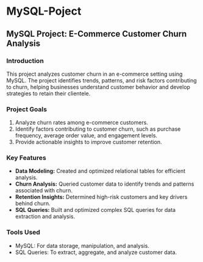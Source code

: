 # MySQL-Poject

## MySQL Project: E-Commerce Customer Churn Analysis

### Introduction
This project analyzes customer churn in an e-commerce setting using MySQL. The project identifies trends, patterns, and risk factors contributing to churn, helping businesses understand customer behavior and develop strategies to retain their clientele.

### Project Goals
1. Analyze churn rates among e-commerce customers.
2. Identify factors contributing to customer churn, such as purchase frequency, average order value, and engagement levels.
3. Provide actionable insights to improve customer retention.


### Key Features
- **Data Modeling:** Created and optimized relational tables for efficient analysis.
- **Churn Analysis:** Queried customer data to identify trends and patterns associated with churn.
- **Retention Insights:** Determined high-risk customers and key drivers behind churn.
- **SQL Queries:** Built and optimized complex SQL queries for data extraction and analysis.

### Tools Used
- MySQL: For data storage, manipulation, and analysis.
- SQL Queries: To extract, aggregate, and analyze customer data.
